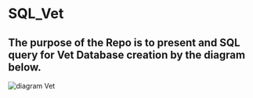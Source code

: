# SQL_Vet


## The purpose of the Repo is to present and SQL query for Vet Database creation by the diagram below.
![diagram Vet](https://user-images.githubusercontent.com/93688426/162312703-ed6eb6be-58b6-4cc3-b1d6-c0f69bd530c2.png)
